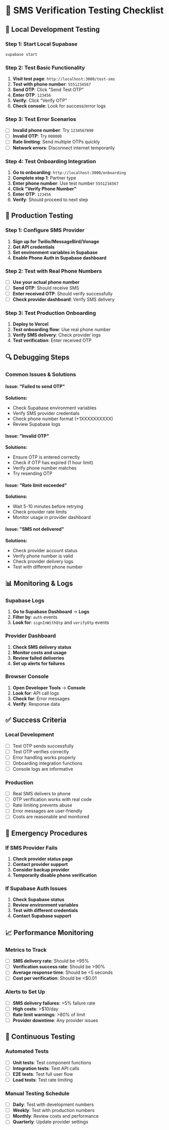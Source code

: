 # 📱 SMS Verification Testing Checklist

## **🧪 Local Development Testing**

### **Step 1: Start Local Supabase**

```bash
supabase start
```

### **Step 2: Test Basic Functionality**

1. **Visit test page**: `http://localhost:3000/test-sms`
2. **Test with phone number**: `5551234567`
3. **Send OTP**: Click "Send Test OTP"
4. **Enter OTP**: `123456`
5. **Verify**: Click "Verify OTP"
6. **Check console**: Look for success/error logs

### **Step 3: Test Error Scenarios**

- [ ] **Invalid phone number**: Try `1234567890`
- [ ] **Invalid OTP**: Try `000000`
- [ ] **Rate limiting**: Send multiple OTPs quickly
- [ ] **Network errors**: Disconnect internet temporarily

### **Step 4: Test Onboarding Integration**

1. **Go to onboarding**: `http://localhost:3000/onboarding`
2. **Complete step 1**: Partner type
3. **Enter phone number**: Use test number `5551234567`
4. **Click "Verify Phone Number"**
5. **Enter OTP**: `123456`
6. **Verify**: Should proceed to next step

## **🚀 Production Testing**

### **Step 1: Configure SMS Provider**

1. **Sign up for Twilio/MessageBird/Vonage**
2. **Get API credentials**
3. **Set environment variables in Supabase**
4. **Enable Phone Auth in Supabase dashboard**

### **Step 2: Test with Real Phone Numbers**

- [ ] **Use your actual phone number**
- [ ] **Send OTP**: Should receive SMS
- [ ] **Enter received OTP**: Should verify successfully
- [ ] **Check provider dashboard**: Verify SMS delivery

### **Step 3: Test Production Onboarding**

1. **Deploy to Vercel**
2. **Test onboarding flow**: Use real phone number
3. **Verify SMS delivery**: Check provider logs
4. **Test verification**: Enter received OTP

## **🔍 Debugging Steps**

### **Common Issues & Solutions**

#### **Issue: "Failed to send OTP"**

**Solutions:**

- Check Supabase environment variables
- Verify SMS provider credentials
- Check phone number format (+1XXXXXXXXXX)
- Review Supabase logs

#### **Issue: "Invalid OTP"**

**Solutions:**

- Ensure OTP is entered correctly
- Check if OTP has expired (1 hour limit)
- Verify phone number matches
- Try resending OTP

#### **Issue: "Rate limit exceeded"**

**Solutions:**

- Wait 5-10 minutes before retrying
- Check provider rate limits
- Monitor usage in provider dashboard

#### **Issue: "SMS not delivered"**

**Solutions:**

- Check provider account status
- Verify phone number is valid
- Check provider delivery logs
- Test with different phone number

## **📊 Monitoring & Logs**

### **Supabase Logs**

1. **Go to Supabase Dashboard** → **Logs**
2. **Filter by**: `auth` events
3. **Look for**: `signInWithOtp` and `verifyOtp` events

### **Provider Dashboard**

1. **Check SMS delivery status**
2. **Monitor costs and usage**
3. **Review failed deliveries**
4. **Set up alerts for failures**

### **Browser Console**

1. **Open Developer Tools** → **Console**
2. **Look for**: API call logs
3. **Check for**: Error messages
4. **Verify**: Response data

## **✅ Success Criteria**

### **Local Development**

- [ ] Test OTP sends successfully
- [ ] Test OTP verifies correctly
- [ ] Error handling works properly
- [ ] Onboarding integration functions
- [ ] Console logs are informative

### **Production**

- [ ] Real SMS delivers to phone
- [ ] OTP verification works with real code
- [ ] Rate limiting prevents abuse
- [ ] Error messages are user-friendly
- [ ] Costs are reasonable and monitored

## **🚨 Emergency Procedures**

### **If SMS Provider Fails**

1. **Check provider status page**
2. **Contact provider support**
3. **Consider backup provider**
4. **Temporarily disable phone verification**

### **If Supabase Auth Issues**

1. **Check Supabase status**
2. **Review environment variables**
3. **Test with different credentials**
4. **Contact Supabase support**

## **📈 Performance Monitoring**

### **Metrics to Track**

- [ ] **SMS delivery rate**: Should be >95%
- [ ] **Verification success rate**: Should be >90%
- [ ] **Average response time**: Should be <5 seconds
- [ ] **Cost per verification**: Should be <$0.01

### **Alerts to Set Up**

- [ ] **SMS delivery failures**: >5% failure rate
- [ ] **High costs**: >$10/day
- [ ] **Rate limit warnings**: >80% of limit
- [ ] **Provider downtime**: Any provider issues

## **🔄 Continuous Testing**

### **Automated Tests**

- [ ] **Unit tests**: Test component functions
- [ ] **Integration tests**: Test API calls
- [ ] **E2E tests**: Test full user flow
- [ ] **Load tests**: Test rate limiting

### **Manual Testing Schedule**

- [ ] **Daily**: Test with development numbers
- [ ] **Weekly**: Test with production numbers
- [ ] **Monthly**: Review costs and performance
- [ ] **Quarterly**: Update provider settings
